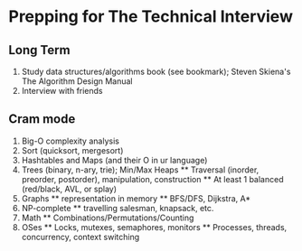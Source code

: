 # Prepping for The Technical Interview
## Long Term
1. Study data structures/algorithms book (see bookmark); Steven Skiena's The Algorithm Design Manual
2. Interview with friends

## Cram mode
1. Big-O complexity analysis
2. Sort (quicksort, mergesort)
3. Hashtables and Maps (and their O in ur language)
4. Trees (binary, n-ary, trie); Min/Max Heaps
** Traversal (inorder, preorder, postorder), manipulation, construction
** At least 1 balanced (red/black, AVL, or splay)
5. Graphs
** representation in memory
** BFS/DFS, Dijkstra, A*
6. NP-complete
** travelling salesman, knapsack, etc.
7. Math
** Combinations/Permutations/Counting
8. OSes
** Locks, mutexes, semaphores, monitors
** Processes, threads, concurrency, context switching
